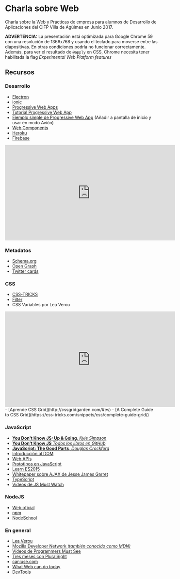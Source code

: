 # Charla sobre Web 

Charla sobre la Web y Prácticas de empresa para alumnos de Desarrollo de Aplicaciones del CIFP Villa de Agüimes en Junio 2017.

**ADVERTENCIA:** La presentación está optimizada para Google Chrome 59 con una resolución de 1366x768 y usando el teclado para moverse entre las diapositivas. En otras condiciones podría no funcionar correctamente. Además, para ver el resultado de `@apply` en CSS, Chrome necesita tener habilitada la flag *Experimental Web Platform features*

## Recursos

### Desarrollo
  - [Electron](https://electron.atom.io/)
  - [ionic](https://ionicframework.com/)
  - [Progressive Web Apps](https://developers.google.com/web/progressive-web-apps/)
  - [Tutorial Progressive Web App](https://developers.google.com/web/fundamentals/getting-started/codelabs/your-first-pwapp/)
  - [Ejemplo simple de Progressive Web App](http://airhorner.com) (Añadir a pantalla de inicio y usar en modo Avión)
  - [Web Components](http://www.webcomponents.org)
  - [Heroku](https://www.heroku.com/)
  - [Firebase](https://firebase.google.com/)
  <iframe width="560" height="315" src="https://www.youtube.com/embed/iosNuIdQoy8?list=PLl-K7zZEsYLmOF_07IayrTntevxtbUxDL" frameborder="0" allowfullscreen></iframe>

### Metadatos
  - [Schema.org](http://schema.org/)
  - [Open Graph](http://ogp.me/)
  - [Twitter cards](https://dev.twitter.com/cards/getting-started)

### CSS
  - [CSS-TRICKS](https://css-tricks.com/)
  - [Filter](https://css-tricks.com/almanac/properties/f/filter/)
  - CSS Variables por Lea Verou
  <iframe width="560" height="315" src="https://www.youtube.com/embed/kZOJCVvyF-4" frameborder="0" allowfullscreen></iframe>
  - [Aprende CSS Grid](http://cssgridgarden.com/#es)
  - [A Complete Guide to CSS Grid](https://css-tricks.com/snippets/css/complete-guide-grid/)

### JavaScript
  - [**You Don't Know JS: Up & Going**, *Kyle Simpson*](http://shop.oreilly.com/product/0636920039303.do)
  - [**You Don't Know JS** *Todos los libros en GitHub*](https://github.com/getify/You-Dont-Know-JS)
  - [**JavaScript: The Good Parts**, *Douglas Crockford*](http://bdcampbell.net/javascript/book/javascript_the_good_parts.pdf)
  - [Introducción al DOM](https://developer.mozilla.org/en-US/docs/Web/API/Document_Object_Model/Introduction)
  - [Web APIs](https://developer.mozilla.org/en-US/docs/Web/API)
  - [Prototipos en JavaScript](https://developer.mozilla.org/en/docs/Web/JavaScript/Inheritance_and_the_prototype_chain)
  - [Learn ES2015](https://babeljs.io/learn-es2015/)
  - [Whitepaper sobre AJAX de Jesse James Garret](http://adaptivepath.org/ideas/ajax-new-approach-web-applications/)
  - [TypeScript](https://www.typescriptlang.org/)
  - [Vídeos de JS Must Watch](https://github.com/bolshchikov/js-must-watch)

### NodeJS
  - [Web oficial](https://nodejs.org/en/)
  - [npm](https://www.npmjs.com/)
  - [NodeSchool](https://nodeschool.io/es/)

### En general 
 - [Lea Verou](http://lea.verou.me/)
 - [Mozilla Developer Network *(también conocido como MDN)*](https://developer.mozilla.org/es/docs/Web)
 - [Vídeos de Programmers Must See](https://github.com/bolshchikov/programmer-must-see)
 - [Tres meses con PluralSight](https://www.visualstudio.com/es/dev-essentials/?rr=https%3A%2F%2Fwww.google.es%2F)
 - [caniuse.com](http://caniuse.com/)
 - [What Web can do today](https://whatwebcando.today/)
 - [DevTools](https://developer.chrome.com/devtools)
